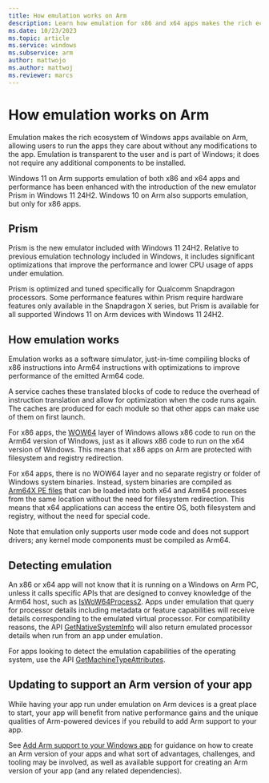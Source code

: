 ```yaml
---
title: How emulation works on Arm
description: Learn how emulation for x86 and x64 apps makes the rich ecosystem of existing Win32 apps available on Arm devices.
ms.date: 10/23/2023
ms.topic: article
ms.service: windows
ms.subservice: arm
author: mattwojo
ms.author: mattwoj
ms.reviewer: marcs
---
```


# How emulation works on Arm

Emulation makes the rich ecosystem of Windows apps available on Arm, allowing users to run the apps they care about without any modifications to the app.  Emulation is transparent to the user and is part of Windows; it does not require any additional components to be installed.

Windows 11 on Arm supports emulation of both x86 and x64 apps and performance has been enhanced with the introduction of the new emulator Prism in Windows 11 24H2.  Windows 10 on Arm also supports emulation, but only for x86 apps. 

## Prism

Prism is the new emulator included with Windows 11 24H2.  Relative to previous emulation technology included in Windows, it includes significant optimizations that improve the performance and lower CPU usage of apps under emulation.

Prism is optimized and tuned specifically for Qualcomm Snapdragon processors.  Some performance features within Prism require hardware features only available in the Snapdragon X series, but Prism is available for all supported Windows 11 on Arm devices with Windows 11 24H2.

## How emulation works

Emulation works as a software simulator, just-in-time compiling blocks of x86 instructions into Arm64 instructions with optimizations to improve performance of the emitted Arm64 code.   

A service caches these translated blocks of code to reduce the overhead of instruction translation and allow for optimization when the code runs again. The caches are produced for each module so that other apps can make use of them on first launch.

For x86 apps, the [WOW64](/windows/desktop/WinProg64/running-32-bit-applications) layer of Windows allows x86 code to run on the Arm64 version of Windows, just as it allows x86 code to run on the x64 version of Windows.  This means that x86 apps on Arm are protected with filesystem and registry redirection.

For x64 apps, there is no WOW64 layer and no separate registry or folder of Windows system binaries.  Instead, system binaries are compiled as [Arm64X PE files](./arm64x-pe.md) that can be loaded into both x64 and Arm64 processes from the same location without the need for filesystem redirection.  This means that x64 applications can access the entire OS, both filesystem and registry, without the need for special code. 

Note that emulation only supports user mode code and does not support drivers; any kernel mode components must be compiled as Arm64.

## Detecting emulation

An x86 or x64 app will not know that it is running on a Windows on Arm PC, unless it calls specific APIs that are designed to convey knowledge of the Arm64 host, such as [IsWoW64Process2](/windows/desktop/api/wow64apiset/nf-wow64apiset-iswow64process2).  Apps under emulation that query for processor details including metadata or feature capabilities will receive details corresponding to the emulated virtual processor.  For compatibility reasons, the API [GetNativeSystemInfo](/windows/desktop/api/sysinfoapi/nf-sysinfoapi-getnativesysteminfo) will also return emulated processor details when run from an app under emulation. 
 
For apps looking to detect the emulation capabilities of the operating system, use the API [GetMachineTypeAttributes](/windows/win32/api/processthreadsapi/nf-processthreadsapi-getmachinetypeattributes).

## Updating to support an Arm version of your app

While having your app run under emulation on Arm devices is a great place to start, your app will benefit from native performance gains and the unique qualities of Arm-powered devices if you rebuild to add Arm support to your app.

See [Add Arm support to your Windows app](add-arm-support.md) for guidance on how to create an Arm version of your apps and what sort of advantages, challenges, and tooling may be involved, as well as available support for creating an Arm version of your app (and any related dependencies).
